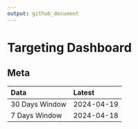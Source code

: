 ```yaml
---
output: github_document
---
```


# Targeting Dashboard



## Meta


|Data           |Latest     |
|:--------------|:----------|
|30 Days Window |2024-04-19 |
|7 Days Window  |2024-04-18 |
